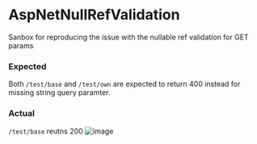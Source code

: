 # AspNetNullRefValidation
Sanbox for reproducing the issue with the nullable ref validation for GET params

### Expected
Both `/test/base` and `/test/own` are expected to return 400 instead for missing string query paramter.

### Actual
`/test/base` reutns 200
![image](https://user-images.githubusercontent.com/6978458/144517082-dd757220-a453-49e6-8766-4f421db033cd.png)
